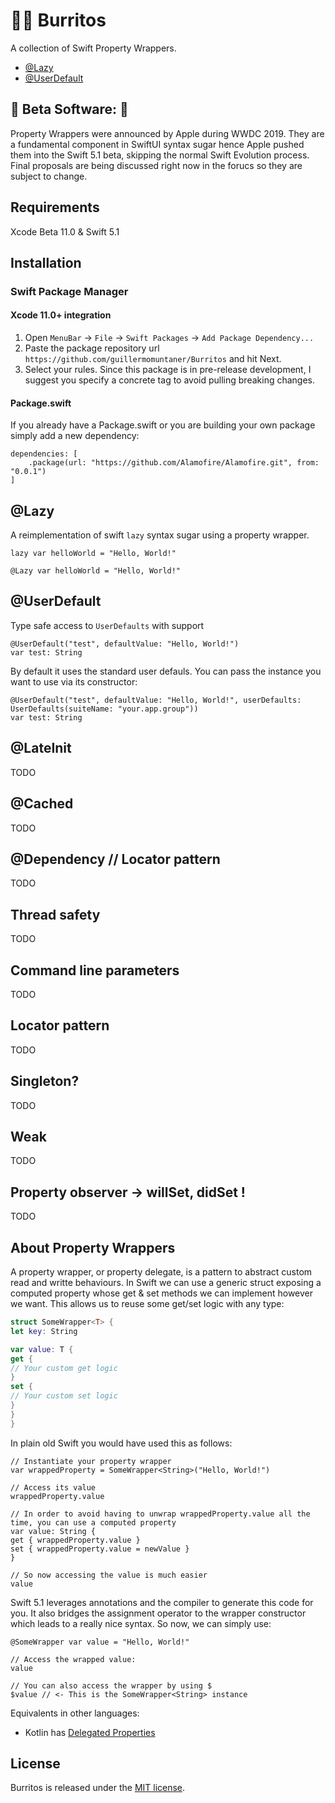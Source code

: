 # 🌯🌯 Burritos 

A collection of Swift Property Wrappers.

- [@Lazy](#@Lazy)
- [@UserDefault](#@UserDefault)

## 🚧 Beta Software:  🚧 

Property Wrappers were announced by Apple during WWDC 2019. They are a fundamental component in SwiftUI syntax sugar hence Apple pushed them into the Swift 5.1 beta, skipping the normal Swift Evolution process. Final proposals are being discussed right now in the forucs so they are subject to change.

## Requirements
Xcode Beta 11.0 & Swift 5.1

## Installation

### Swift Package Manager

#### Xcode 11.0+ integration
1.  Open `MenuBar` → `File` → `Swift Packages` → `Add Package Dependency...`
2.  Paste the package repository url `https://github.com/guillermomuntaner/Burritos` and hit Next.
3.  Select your rules. Since this package is in pre-release development, I suggest you specify a concrete tag to avoid pulling breaking changes.


#### Package.swift
If you already have a Package.swift or you are building your own package simply add a new dependency:
```
dependencies: [
    .package(url: "https://github.com/Alamofire/Alamofire.git", from: "0.0.1")
]
```

## @Lazy

A reimplementation of swift `lazy` syntax sugar using a property wrapper.

```
lazy var helloWorld = "Hello, World!"

@Lazy var helloWorld = "Hello, World!"
```

## @UserDefault

Type safe access to `UserDefaults` with support 
```
@UserDefault("test", defaultValue: "Hello, World!")
var test: String
```

By default it uses the standard user defauls. You can pass the instance you want to use via its constructor:

```
@UserDefault("test", defaultValue: "Hello, World!", userDefaults: UserDefaults(suiteName: "your.app.group"))
var test: String
```

## @LateInit
TODO

## @Cached
TODO

## @Dependency //  Locator pattern
TODO

## Thread safety
TODO

## Command line parameters
TODO

## Locator pattern
TODO

## Singleton?
TODO

## Weak
TODO

## Property observer -> willSet, didSet !
TODO


## About Property Wrappers

A property wrapper, or property delegate, is a pattern to abstract custom read and writte behaviours.
In Swift we can use a generic struct exposing a computed property whose get & set methods we can implement however we want. This allows us to reuse some get/set logic with any type:

```swift
struct SomeWrapper<T> {
let key: String

var value: T {
get {
// Your custom get logic
}
set {
// Your custom set logic
}
}
}
```

In plain old Swift you would have used this as follows:

```
// Instantiate your property wrapper
var wrappedProperty = SomeWrapper<String>("Hello, World!")

// Access its value
wrappedProperty.value

// In order to avoid having to unwrap wrappedProperty.value all the time, you can use a computed property
var value: String {
get { wrappedProperty.value }
set { wrappedProperty.value = newValue }
}

// So now accessing the value is much easier
value
```

Swift 5.1 leverages annotations and the compiler to generate this code for you. It also bridges the assignment operator to the wrapper constructor which leads to a really nice syntax. So now, we can simply use:

```
@SomeWrapper var value = "Hello, World!"

// Access the wrapped value:
value

// You can also access the wrapper by using $
$value // <- This is the SomeWrapper<String> instance
```  

Equivalents in other languages:
* Kotlin has [Delegated Properties](https://kotlinlang.org/docs/reference/delegated-properties.html)


## License

Burritos is released under the [MIT license](https://github.com/guillermomuntaner/Burritos/blob/master/LICENSE).
